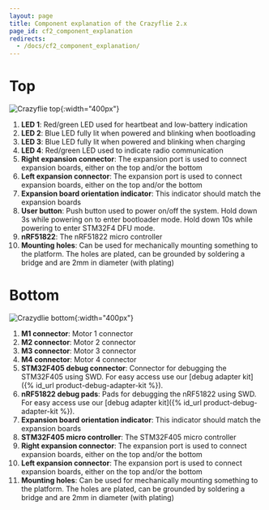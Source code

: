 ```yaml
---
layout: page
title: Component explanation of the Crazyflie 2.x
page_id: cf2_component_explanation
redirects:
  - /docs/cf2_component_explanation/
---
```


# Top

![Crazyflie top](/images/documentation/overview/legend_top.png){:width="400px"}

1.  **LED 1**: Red/green LED used for heartbeat and low-battery
    indication
2.  **LED 2**: Blue LED fully lit when powered and blinking when
    bootloading
3.  **LED 3**: Blue LED fully lit when powered and blinking when
    charging
4.  **LED 4**: Red/green LED used to indicate radio communication
5.  **Right expansion connector**: The expansion port is used to
    connect expansion boards, either on the top and/or the bottom
6.  **Left expansion connector**: The expansion port is used to
    connect expansion boards, either on the top and/or the bottom
7.  **Expansion board orientation indicator**: This indicator
    should match the expansion boards
8.  **User button**: Push button used to power on/off the system.
    Hold down 3s while powering on to enter bootloader mode. Hold down
    10s while powering to enter STM32F4 DFU mode.
9.  **nRF51822**: The nRF51822 micro controller
10. **Mounting holes**: Can be used for mechanically mounting
    something to the platform. The holes are plated, can be grounded by
    soldering a bridge and are 2mm in diameter (with plating)

# Bottom

![Crazydlie bottom](/images/documentation/overview/legend_bottom.png){:width="400px"}

1.  **M1 connector**: Motor 1 connector
2.  **M2 connector**: Motor 2 connector
3.  **M3 connector**: Motor 3 connector
4.  **M4 connector**: Motor 4 connector
5.  **STM32F405 debug connector**: Connector for debugging the
    STM32F405 using SWD. For easy access use our [debug adapter
    kit]({% id_url product-debug-adapter-kit %}).
6.  **nRF51822 debug pads**: Pads for debugging the nRF51822 using
    SWD. For easy access use our [debug adapter
    kit]({% id_url product-debug-adapter-kit %}).
7.  **Expansion board orientation indicator**: This indicator
    should match the expansion boards
8.  **STM32F405 micro controller**: The STM32F405 micro controller
9.  **Right expansion connector**: The expansion port is used to
    connect expansion boards, either on the top and/or the bottom
10. **Left expansion connector**: The expansion port is used to
    connect expansion boards, either on the top and/or the bottom
11. **Mounting holes**: Can be used for mechanically mounting
    something to the platform. The holes are plated, can be grounded by
    soldering a bridge and are 2mm in diameter (with plating)
